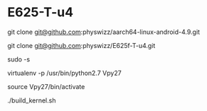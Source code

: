 
# E625-T-u4


git clone git@github.com:physwizz/aarch64-linux-android-4.9.git

git clone git@github.com:physwizz/E625f-T-u4.git



sudo -s


virtualenv -p /usr/bin/python2.7 Vpy27

source Vpy27/bin/activate

./build_kernel.sh

